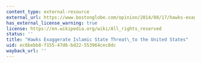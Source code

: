 ```yaml
---
content_type: external-resource
external_url: https://www.bostonglobe.com/opinion/2014/08/17/hawks-exaggerate-isis-threat-united-states/yICJ0bpzRhoK88GtauyHLO/story.html
has_external_license_warning: true
license: https://en.wikipedia.org/wiki/All_rights_reserved
status: ''
title: "Hawks Exaggerate Islamic State Threat\_to the United States"
uid: ec6bebb8-f155-47d6-bd22-553964cec8dc
wayback_url: ''
---
```

